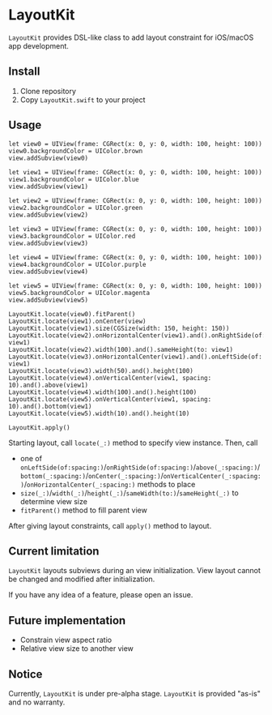 # LayoutKit
`LayoutKit` provides DSL-like class to add layout constraint for iOS/macOS app development.

## Install
1. Clone repository
2. Copy `LayoutKit.swift` to your project

## Usage
```
let view0 = UIView(frame: CGRect(x: 0, y: 0, width: 100, height: 100))
view0.backgroundColor = UIColor.brown
view.addSubview(view0)

let view1 = UIView(frame: CGRect(x: 0, y: 0, width: 100, height: 100))
view1.backgroundColor = UIColor.blue
view.addSubview(view1)

let view2 = UIView(frame: CGRect(x: 0, y: 0, width: 100, height: 100))
view2.backgroundColor = UIColor.green
view.addSubview(view2)

let view3 = UIView(frame: CGRect(x: 0, y: 0, width: 100, height: 100))
view3.backgroundColor = UIColor.red
view.addSubview(view3)

let view4 = UIView(frame: CGRect(x: 0, y: 0, width: 100, height: 100))
view4.backgroundColor = UIColor.purple
view.addSubview(view4)

let view5 = UIView(frame: CGRect(x: 0, y: 0, width: 100, height: 100))
view5.backgroundColor = UIColor.magenta
view.addSubview(view5)

LayoutKit.locate(view0).fitParent()
LayoutKit.locate(view1).onCenter(view)
LayoutKit.locate(view1).size(CGSize(width: 150, height: 150))
LayoutKit.locate(view2).onHorizontalCenter(view1).and().onRightSide(of: view1)
LayoutKit.locate(view2).width(100).and().sameHeight(to: view1)
LayoutKit.locate(view3).onHorizontalCenter(view1).and().onLeftSide(of: view1)
LayoutKit.locate(view3).width(50).and().height(100)
LayoutKit.locate(view4).onVerticalCenter(view1, spacing: 10).and().above(view1)
LayoutKit.locate(view4).width(100).and().height(100)
LayoutKit.locate(view5).onVerticalCenter(view1, spacing: 10).and().bottom(view1)
LayoutKit.locate(view5).width(10).and().height(10)

LayoutKit.apply()
```

Starting layout, call `locate(_:)` method to specify view instance.
Then, call

* one of `onLeftSide(of:spacing:)`/`onRightSide(of:spacing:)`/`above(_:spacing:)`/`bottom(_:spacing:)`/`onCenter(_:spacing:)`/`onVerticalCenter(_:spacing:)`/`onHorizontalCenter(_:spacing:)` methods to place
* `size(_:)`/`width(_:)`/`height(_:)`/`sameWidth(to:)`/`sameHeight(_:)` to determine view size
* `fitParent()` method to fill parent view

After giving layout constraints, call `apply()` method to layout.

## Current limitation
`LayoutKit` layouts subviews during an view initialization.
View layout cannot be changed and modified after initialization.

If you have any idea of a feature, please open an issue.

## Future implementation
* Constrain view aspect ratio
* Relative view size to another view

## Notice
Currently, `LayoutKit` is under pre-alpha stage.
`LayoutKit` is provided "as-is" and no warranty.
